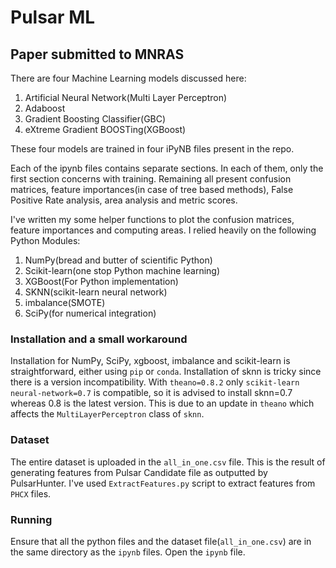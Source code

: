 # Pulsar ML
## Paper submitted to MNRAS

There are four Machine Learning models discussed here:

1. Artificial Neural Network(Multi Layer Perceptron)
2. Adaboost
3. Gradient Boosting Classifier(GBC)
4. eXtreme Gradient BOOSTing(XGBoost)

These four models are trained in four iPyNB files present in the repo.

Each of the ipynb files contains separate sections. In each of them, only the first section concerns with training. Remaining all present confusion matrices, feature importances(in case of tree based methods), False Positive Rate analysis, area analysis and metric scores. 

I've written my some helper functions to plot the confusion matrices, feature importances and computing areas. I relied heavily on the following Python Modules: 

1. NumPy(bread and butter of scientific Python)
2. Scikit-learn(one stop Python machine learning)
3. XGBoost(For Python implementation)
4. SKNN(scikit-learn neural network)
5. imbalance(SMOTE)
6. SciPy(for numerical integration)

### Installation and a small workaround
Installation for NumPy, SciPy, xgboost, imbalance and scikit-learn is straightforward, either using `pip` or `conda`. Installation of sknn is tricky since there is a version incompatibility. With `theano=0.8.2` only `scikit-learn neural-network=0.7` is compatible, so it is advised to install sknn=0.7 whereas 0.8 is the latest version. This is due to an update in `theano` which affects the `MultiLayerPerceptron` class of `sknn`.

### Dataset

The entire dataset is uploaded in the `all_in_one.csv` file. This is the result of generating features from Pulsar Candidate file as outputted by PulsarHunter. I've used `ExtractFeatures.py` script to extract features from `PHCX` files. 

### Running

Ensure that all the python files and the dataset file(`all_in_one.csv`) are in the same directory as the `ipynb` files. Open the `ipynb` file. 


